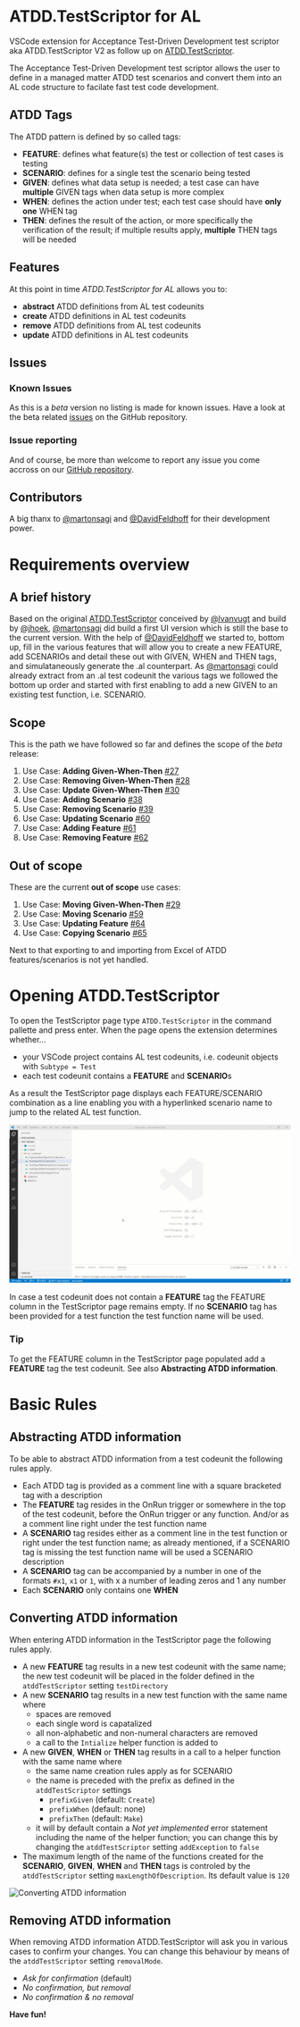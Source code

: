 # ATDD.TestScriptor for AL

VSCode extension for Acceptance Test-Driven Development test scriptor aka ATDD.TestScriptor V2 as follow up on [ATDD.TestScriptor](https://github.com/fluxxus-nl/ATDD.TestScriptor).

The Acceptance Test-Driven Development test scriptor allows the user to define in a managed matter ATDD test scenarios and convert them into an AL code structure to facilate fast test code development.

## ATDD Tags
The ATDD pattern is defined by so called tags:

*	**FEATURE**: defines what feature(s) the test or collection of test cases is testing
*	**SCENARIO**: defines for a single test the scenario being tested
*	**GIVEN**: defines what data setup is needed; a test case can have **multiple** GIVEN tags when data setup is more complex
*	**WHEN**: defines the action under test; each test case should have **only one** WHEN tag
*	**THEN**: defines the result of the action, or more specifically the verification of the result; if multiple results apply, **multiple** THEN tags will be needed

## Features
At this point in time *ATDD.TestScriptor for AL* allows you to:

- **abstract** ATDD definitions from AL test codeunits
- **create** ATDD definitions in AL test codeunits
- **remove** ATDD definitions from AL test codeunits
- **update** ATDD definitions in AL test codeunits

## Issues
### Known Issues
As this is a _beta_ version no listing is made for known issues. Have a look at the beta related [issues](https://github.com/fluxxus-nl/ATDD.TestScriptor.VSCodeExtension/issues?q=is%3Aopen+is%3Aissue+milestone%3A%22beta+release%22) on the GitHub repository.

### Issue reporting
And of course, be more than welcome to report any issue you come accross on our [GitHub repository](https://github.com/fluxxus-nl/ATDD.TestScriptor.VSCodeExtension/issues).
## Contributors
A big thanx to [@martonsagi](https://github.com/martonsagi) and [@DavidFeldhoff](https://github.com/DavidFeldhoff) for their development power.

# Requirements overview
## A brief history 
Based on the original [ATDD.TestScriptor](https://github.com/fluxxus-nl/ATDD.TestScriptor) conceived by [@lvanvugt](https://github.com/lvanvugt) and build by [@jhoek](https://github.com/orgs/fluxxus-nl/people/jhoek), [@martonsagi](https://github.com/martonsagi) did build a first UI version which is still the base to the current version. With the help of [@DavidFeldhoff](https://github.com/DavidFeldhoff) we started to, bottom up, fill in the various features that will allow you to create a new FEATURE, add SCENARIOs and detail these out with GIVEN, WHEN and THEN tags, and simulataneously generate the .al counterpart.
As [@martonsagi](https://github.com/martonsagi) could already extract from an .al test codeunit the various tags we followed the bottom up order and started with first enabling to add a new GIVEN to an existing test function, i.e. SCENARIO.

## Scope
This is the path we have followed so far and defines the scope of the _beta_ release:

1. Use Case: **Adding Given-When-Then** [#27](https://github.com/fluxxus-nl/ATDD.TestScriptor.VSCodeExtension/issues/27)
1. Use Case: **Removing Given-When-Then** [#28](https://github.com/fluxxus-nl/ATDD.TestScriptor.VSCodeExtension/issues/28)
1. Use Case: **Update Given-When-Then** [#30](https://github.com/fluxxus-nl/ATDD.TestScriptor.VSCodeExtension/issues/30)
1. Use Case: **Adding Scenario** [#38](https://github.com/fluxxus-nl/ATDD.TestScriptor.VSCodeExtension/issues/38)
1. Use Case: **Removing Scenario** [#39](https://github.com/fluxxus-nl/ATDD.TestScriptor.VSCodeExtension/issues/39)
1. Use Case: **Updating Scenario** [#60](https://github.com/fluxxus-nl/ATDD.TestScriptor.VSCodeExtension/issues/60)
1. Use Case: **Adding Feature** [#61](https://github.com/fluxxus-nl/ATDD.TestScriptor.VSCodeExtension/issues/61)
1. Use Case: **Removing Feature** [#62](https://github.com/fluxxus-nl/ATDD.TestScriptor.VSCodeExtension/issues/62)

## Out of scope
These are the current **out of scope** use cases:

1. Use Case: **Moving Given-When-Then** [#29](https://github.com/fluxxus-nl/ATDD.TestScriptor.VSCodeExtension/issues/29)
1. Use Case: **Moving Scenario** [#59](https://github.com/fluxxus-nl/ATDD.TestScriptor.VSCodeExtension/issues/59)
1. Use Case: **Updating Feature** [#64](https://github.com/fluxxus-nl/ATDD.TestScriptor.VSCodeExtension/issues/64)
1. Use Case: **Copying Scenario** [#65](https://github.com/fluxxus-nl/ATDD.TestScriptor.VSCodeExtension/issues/65)

Next to that exporting to and importing from Excel of ATDD features/scenarios is not yet handled.

# Opening ATDD.TestScriptor
To open the TestScriptor page type `ATDD.TestScriptor` in the command pallette and press enter. When the page opens the extension determines whether...

- your VSCode project contains AL test codeunits, i.e. codeunit objects with `Subtype = Test`
- each test codeunit contains a **FEATURE** and **SCENARIO**s

As a result the TestScriptor page displays each FEATURE/SCENARIO combination as a line enabling you with a hyperlinked scenario name to jump to the related AL test function.

![Opening ATDD.TestScriptor](media/Opening%20ATDD.TestScriptor.gif)

In case a test codeunit does not contain a **FEATURE** tag the FEATURE column in the TestScriptor page remains empty. If no  **SCENARIO** tag has been provided for a test function the test function name will be used.
### Tip
To get the FEATURE column in the TestScriptor page populated add a **FEATURE** tag the test codeunit. See also **Abstracting ATDD information**.
# Basic Rules
## Abstracting ATDD information
To be able to abstract ATDD information from a test codeunit the following rules apply.

- Each ATDD tag is provided as a comment line with a square bracketed tag with a description
- The **FEATURE** tag resides in the OnRun trigger or somewhere in the top of the test codeunit, before the OnRun trigger or any function. And/or as a comment line right under the test function name
- A **SCENARIO** tag resides either as a comment line in the test function or right under the test function name; as already mentioned, if a SCENARIO tag is missing the test function name will be used a SCENARIO description
- A **SCENARIO** tag can be accompanied by a number in one of the formats `#x1`, `x1` or `1`, with x a number of leading zeros and 1 any number
- Each **SCENARIO** only contains one **WHEN**

## Converting ATDD information
When entering ATDD information in the TestScriptor page the following rules apply.

- A new **FEATURE** tag results in a new test codeunit with the same name; the new test codeunit will be placed in the folder defined in the ``atddTestScriptor`` setting ``testDirectory``
- A new **SCENARIO** tag results in a new test function with the same name where
  - spaces are removed
  - each single word is capatalized
  - all non-alphabetic and non-numeral characters are removed
  - a call to the ``Intialize`` helper function is added to
- A new **GIVEN**, **WHEN** or **THEN** tag results in a call to a helper function with the same name where
  - the same name creation rules apply as for SCENARIO
  - the name is preceded with the prefix as defined in the ``atddTestScriptor`` settings
    - ``prefixGiven`` (default: ``Create``)
    - ``prefixWhen`` (default: none)
    - ``prefixThen`` (default: ``Make``)
  - it will by default contain a _Not yet implemented_ error statement including the name of the helper function; you can change this by changing the ``atddTestScriptor`` setting ``addException`` to ``false``
- The maximum length of the name of the functions created for the **SCENARIO**, **GIVEN**, **WHEN** and **THEN** tags is controled by the ``atddTestScriptor`` setting ``maxLengthOfDescription``. Its default value is ``120``

![Converting ATDD information](media/Converting%20ATDD%20information.gif)

## Removing  ATDD information
When removing ATDD information ATDD.TestScriptor will ask you in various cases to confirm your changes. You can change this behaviour by means of the ``atddTestScriptor`` setting ``removalMode``.
- _Ask for confirmation_ (default)
- _No confirmation, but removal_
- _No confirmation & no removal_

**Have fun!**